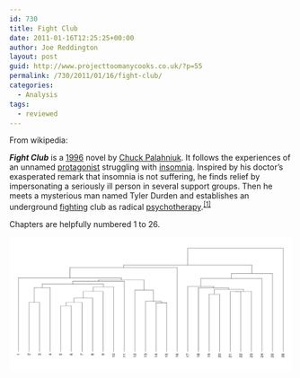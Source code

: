```yaml
---
id: 730
title: Fight Club
date: 2011-01-16T12:25:25+00:00
author: Joe Reddington
layout: post
guid: http://www.projecttoomanycooks.co.uk/?p=55
permalink: /730/2011/01/16/fight-club/
categories:
  - Analysis
tags:
  - reviewed
---
```

From wikipedia:

_**Fight Club**_ is a [1996](http://en.wikipedia.org/wiki/1996_in_literature "1996 in literature") novel by [Chuck Palahniuk](http://en.wikipedia.org/wiki/Chuck_Palahniuk "Chuck Palahniuk"). It follows the experiences of an unnamed [protagonist](http://en.wikipedia.org/wiki/Protagonist "Protagonist") struggling with [insomnia](http://en.wikipedia.org/wiki/Insomnia "Insomnia"). Inspired by his doctor&#8217;s exasperated remark that insomnia is not suffering, he finds relief by impersonating a seriously ill person in several support groups. Then he meets a mysterious man named Tyler Durden and establishes an underground [fighting](http://en.wikipedia.org/wiki/Combat_sport "Combat sport") club as radical [psychotherapy](http://en.wikipedia.org/wiki/Psychotherapy "Psychotherapy").<sup id="cite_ref-lowercase_0-0"><a href="http://en.wikipedia.org/wiki/Fight_Club#cite_note-lowercase-0">[1]</a></sup>

Chapters are helpfully numbered 1 to 26.

![Alt text](/assets/uploads/2011/01/Screenshot-2019-02-18-11.29.08.png)
